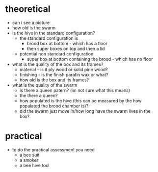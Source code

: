 # theoretical

- can i see a picture
- how old is the swarm
- is the hive in the standard configuration?
	- the standard configuration is
		- brood box at bottom - which has a floor
		- then super boxes on top and then a lid
	- potential non standard configuration
		- super box at bottom containing the brood - which has no floor
- what is the quality of the box and its frames?
	- material - is it ply wood or solid pine wood?
	- finishing - is the finish parafin wax or what?
	- how old is the box and its frames?
- what is the quality of the swarm
	- is there a queen patern? (im not sure what this means)
	- the there a queen?
	- how populated is the hive (this can be measured by the how populated the brood chamber is)?
	- did the swarm just move in/how long have the swarm lives in the box?


# practical

- to do the practical assessment you need
	- a bee suit
	- a smoker
	- a bee hive tool

 
